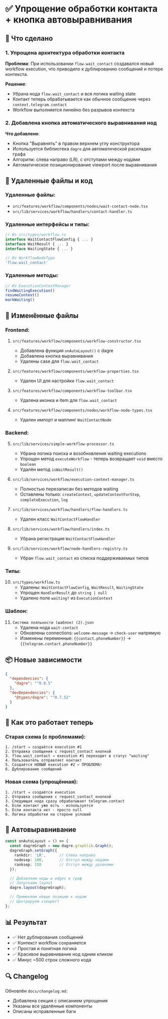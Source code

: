 # ✅ Упрощение обработки контакта + кнопка автовыравнивания

## 🎯 Что сделано

### 1. Упрощена архитектура обработки контакта
**Проблема**: При использовании `flow.wait_contact` создавался новый workflow execution, что приводило к дублированию сообщений и потере контекста.

**Решение**: 
- Убрана нода `flow.wait_contact` и вся логика waiting state
- Контакт теперь обрабатывается как обычное сообщение через `context.telegram.contact`
- Workflow выполняется линейно без разрывов контекста

### 2. Добавлена кнопка автоматического выравнивания нод
**Что добавлено**:
- Кнопка "Выравнять" в правом верхнем углу конструктора
- Используется библиотека `dagre` для автоматической раскладки графа
- Алгоритм: слева направо (LR), с отступами между нодами
- Автоматическое позиционирование viewport после выравнивания

## 📝 Удаленные файлы и код

### Удаленные файлы:
- `src/features/workflow/components/nodes/wait-contact-node.tsx`
- `src/lib/services/workflow/handlers/contact-handler.ts`

### Удаленные интерфейсы и типы:
```typescript
// Из src/types/workflow.ts
interface WaitContactFlowConfig { ... }
interface WaitResult { ... }
interface WaitingState { ... }

// Из WorkflowNodeType
'flow.wait_contact'
```

### Удаленные методы:
```typescript
// Из ExecutionContextManager
findWaitingExecution()
resumeContext()
markWaiting()
```

## 🔄 Изменённые файлы

### Frontend:
1. `src/features/workflow/components/workflow-constructor.tsx`
   - Добавлена функция `onAutoLayout()` с dagre
   - Добавлена кнопка выравнивания
   - Удалены case для `flow.wait_contact`

2. `src/features/workflow/components/workflow-properties.tsx`
   - Удален UI для настройки `flow.wait_contact`

3. `src/features/workflow/components/workflow-toolbar.tsx`
   - Удалена иконка и item для `flow.wait_contact`

4. `src/features/workflow/components/nodes/workflow-node-types.tsx`
   - Удален импорт и маппинг `WaitContactNode`

### Backend:
5. `src/lib/services/simple-workflow-processor.ts`
   - Убрана логика поиска и возобновления waiting executions
   - Упрощен метод `executeWorkflow` - теперь возвращает `void` вместо `boolean`
   - Удалён метод `isWaitResult()`

6. `src/lib/services/workflow/execution-context-manager.ts`
   - Полностью перезаписан без методов waiting
   - Оставлены только: `createContext`, `updateContextForStep`, `completeExecution`, `log`

7. `src/lib/services/workflow/handlers/flow-handlers.ts`
   - Удален класс `WaitContactFlowHandler`

8. `src/lib/services/workflow/handlers/index.ts`
   - Убрана регистрация `WaitContactFlowHandler`

9. `src/lib/services/workflow/node-handlers-registry.ts`
   - Убран `flow.wait_contact` из списка поддерживаемых типов

### Типы:
10. `src/types/workflow.ts`
    - Удалены: `WaitContactFlowConfig`, `WaitResult`, `WaitingState`
    - Упрощен `HandlerResult` до `string | null`
    - Удалено поле `waiting?` из `ExecutionContext`

### Шаблон:
11. `Система лояльности (шаблон) (2).json`
    - Удалена нода `wait-contact`
    - Обновлены connections: `welcome-message` → `check-user` напрямую
    - Изменены переменные: `{{contact.phoneNumber}}` → `{{telegram.contact.phoneNumber}}`

## 📦 Новые зависимости

```json
{
  "dependencies": {
    "dagre": "^0.8.5"
  },
  "devDependencies": {
    "@types/dagre": "^0.7.52"
  }
}
```

## 🧪 Как это работает теперь

### Старая схема (с проблемами):
```
1. /start → создаётся execution #1
2. Отправка сообщения с request_contact кнопкой
3. flow.wait_contact → execution #1 переходит в статус "waiting"
4. Пользователь отправляет контакт
5. Создаётся НОВЫЙ execution #2 ← ПРОБЛЕМА!
6. Дублирование сообщений
```

### Новая схема (упрощённая):
```
1. /start → создаётся execution
2. Отправка сообщения с request_contact кнопкой
3. Следующая нода сразу обрабатывает telegram.contact
4. Если контакт уже есть - используется
5. Если контакта нет - просто null
6. Логика обработки на стороне условий
```

## 🎨 Автовыравнивание

```typescript
const onAutoLayout = () => {
  const dagreGraph = new dagre.graphlib.Graph();
  dagreGraph.setGraph({ 
    rankdir: 'LR',      // Слева направо
    nodesep: 100,       // Отступ между нодами
    ranksep: 150        // Отступ между уровнями
  });

  // Добавляем ноды и edges в граф
  // Запускаем layout
  dagre.layout(dagreGraph);

  // Применяем новые позиции к нодам
  // Центрируем viewport
};
```

## 📊 Результат

- ✅ Нет дублирования сообщений
- ✅ Контекст workflow сохраняется
- ✅ Простая и понятная логика
- ✅ Красивое выравнивание нод одним кликом
- ✅ Минус ~500 строк сложного кода

## 🔍 Changelog

Обновлён `docs/changelog.md`:
- Добавлена секция с описанием упрощения
- Указаны все удалённые компоненты
- Описаны исправленные баги

